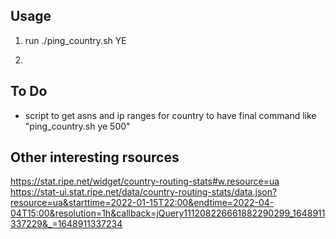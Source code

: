 ## Usage
1. run  ./ping_country.sh YE

2. 

## To Do
- script to get asns and ip ranges for country to have final command like "ping_country.sh  ye 500"  


## Other interesting rsources

https://stat.ripe.net/widget/country-routing-stats#w.resource=ua
https://stat-ui.stat.ripe.net/data/country-routing-stats/data.json?resource=ua&starttime=2022-01-15T22:00&endtime=2022-04-04T15:00&resolution=1h&callback=jQuery111208226661882290299_1648911337229&_=1648911337234
